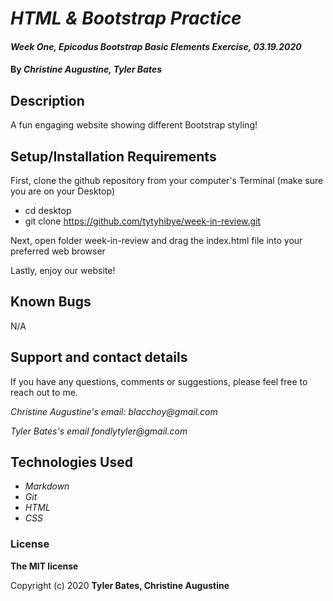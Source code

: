# _HTML & Bootstrap Practice_

#### _Week One, Epicodus Bootstrap Basic Elements Exercise, 03.19.2020_

#### By _**Christine Augustine, Tyler Bates**_

## Description

A fun engaging website showing different Bootstrap styling!

## Setup/Installation Requirements

First, clone the github repository from your computer's Terminal (make sure you are on your Desktop)

* cd desktop
* git clone https://github.com/tytyhibye/week-in-review.git

Next, open folder week-in-review and drag the index.html file into your preferred web browser

Lastly, enjoy our website! 

## Known Bugs

N/A

## Support and contact details

If you have any questions, comments or suggestions, please feel free to reach out to me.

_Christine Augustine's email:_
_blacchoy@gmail.com_

_Tyler Bates's email_
_fondlytyler@gmail.com_

## Technologies Used

* _Markdown_
* _Git_
* _HTML_
* _CSS_ 

### License

**The MIT license**

Copyright (c) 2020 **Tyler Bates, Christine Augustine**
